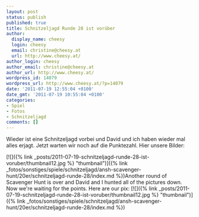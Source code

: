 ```yaml
---
layout: post
status: publish
published: true
title: Schnitzeljagd Runde 28 ist vorüber
author:
  display_name: cheesy
  login: cheesy
  email: christine@cheesy.at
  url: http://www.cheesy.at/
author_login: cheesy
author_email: christine@cheesy.at
author_url: http://www.cheesy.at/
wordpress_id: 14079
wordpress_url: http://www.cheesy.at/?p=14079
date: '2011-07-19 12:55:04 +0100'
date_gmt: '2011-07-19 10:55:04 +0100'
categories:
- Spiel
- Fotos
- Schnitzeljagd
comments: []
---
```

<!--:de-->Wieder ist eine Schnitzeljagd vorbei und David und ich haben wieder mal alles erjagt. Jetzt warten wir noch auf die Punktezahl. Hier unsere Bilder:
[![]({% link _posts/2011-07-19-schnitzeljagd-runde-28-ist-voruber/thumbnail12.jpg %} "thumbnail")]({% link _fotos/sonstiges/spiele/schnitzeljagd/ansh-scavenger-hunt/20er/schnitzeljagd-runde-28/index.md %})<!--:--><!--:en-->Another round of Scavenger Hunt is over and David and I hunted all of the pictures down. Now we're waiting for the points. Here are our pix:
[![]({% link _posts/2011-07-19-schnitzeljagd-runde-28-ist-voruber/thumbnail12.jpg %} "thumbnail")]({% link _fotos/sonstiges/spiele/schnitzeljagd/ansh-scavenger-hunt/20er/schnitzeljagd-runde-28/index.md %})<!--:-->
